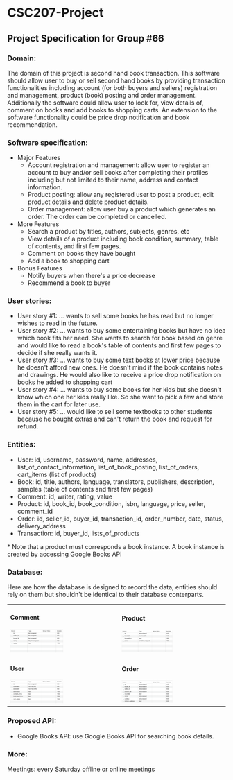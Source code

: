 # CSC207-Project

## Project Specification for Group #66

### Domain:
The domain of this project is second hand book transaction. This software should allow user to buy or sell second hand books by providing transaction functionalities including account (for both buyers and sellers) registration and management, product (book) posting and order management. Additionally the software could allow user to look for, view details of, comment on books and add books to shopping carts. An extension to the software functionality could be price drop notification and book recommendation.

### Software specification:
+ Major Features
  - Account registration and management: allow user to register an account to buy and/or sell books after completing their profiles including but not limited to their name, address and contact information.
  - Product posting: allow any registered user to post a product, edit product details and delete product details.
  - Order management: allow user buy a product which generates an order. The order can be completed or cancelled.
+ More Features
  - Search a product by titles, authors, subjects, genres, etc
  - View details of a product including book condition, summary, table of contents, and first few pages.
  - Comment on books they have bought
  - Add a book to shopping cart
+ Bonus Features
  - Notify buyers when there's a price decrease
  - Recommend a book to buyer

### User stories:
- User story #1: ... wants to sell some books he has read but no longer wishes to read in the future.
- User story #2: ... wants to buy some entertaining books but have no idea which book fits her need. She wants to search for book  based on genre and would like to read a book's table of contents and first few pages to decide if she really wants it.
- User story #3: ... wants to buy some text books at lower price because he doesn't afford new ones. He doesn't mind if the book contains notes and drawings. He would also like to receive a price drop notification on books he added to shopping cart
- User story #4: ... wants to buy some books for her kids but she doesn't know which one her kids really like. So she want to pick a few and store them in the cart for later use.
- User story #5: ... would like to sell some textbooks to other students because he bought extras and can't return the book and request for refund.
### Entities:
- User: id, username, password, name, addresses, list_of_contact_information, list_of_book_posting, list_of_orders, cart_items (list of products)
- Book: id, title, authors, language, translators, publishers, description, samples (table of contents and first few pages)
- Comment: id, writer, rating, value
- Product: id, book_id, book_condition, isbn, language, price, seller, comment_id
- Order: id, seller_id, buyer_id, transaction_id, order_number, date, status, delivery_address
- Transaction: id, buyer_id, lists_of_products

\* Note that a product must corresponds a book instance. A book instance is created by accessing Google Books API

### Database:
Here are how the database is designed to record the data, entities should rely on them but shouldn't be identical to their database conterparts.

<table>
  <tbody>
    <tr>
      <td>
        <h4>Comment</h4>
        <img src='comment.png' style='max-width: 50%'/>
      </td>
      <td>
        <h4>Product</h4>
        <img src='product.png' style='max-width: 50%'/>
      </td>
    </tr>
    <tr>
      <td>
        <h4>User</h4>
        <img src='user.png' style='max-width: 50%'/>
      </td>
      <td>
        <h4>Order</h4>
        <img src='order.png' style='max-width: 50%'/>
      </td>
    </tr>
  </tbody>
</table>

### Proposed API:
- Google Books API: use Google Books API for searching book details.

### More:
Meetings: every Saturday offline or online meetings
